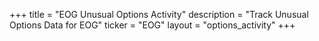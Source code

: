 +++
title = "EOG Unusual Options Activity"
description = "Track Unusual Options Data for EOG"
ticker = "EOG"
layout = "options_activity"
+++

